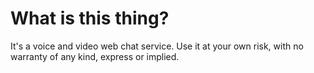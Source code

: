# What is this thing?

It's a voice and video
web chat service.
Use it at your own risk,
with no warranty of any kind,
express or implied.
